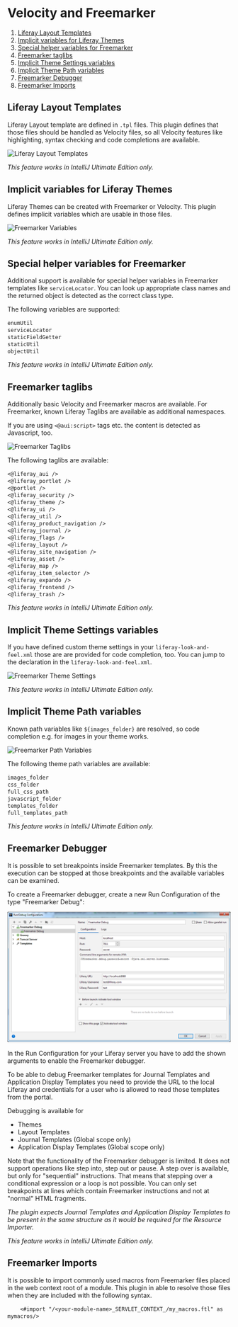 Velocity and Freemarker
=======================

1. [Liferay Layout Templates](#liferay-layout-templates)
2. [Implicit variables for Liferay Themes](#implicit-variables-for-liferay-themes)
3. [Special helper variables for Freemarker](#special-helper-variables-for-freemarker)
4. [Freemarker taglibs](#freemarker-taglibs)
5. [Implicit Theme Settings variables](#implicit-theme-settings-variables)
6. [Implicit Theme Path variables](#implicit-theme-path-variables)
7. [Freemarker Debugger](#freemarker-debugger)
8. [Freemarker Imports](#freemarker-imports)

Liferay Layout Templates
------------------------

Liferay Layout template are defined in ``.tpl`` files. This plugin defines that those files should be handled as Velocity files, so
all Velocity features like highlighting, syntax checking and code completions are available.  

![Liferay Layout Templates](layout_tpl.png "Liferay Layout Templates")

*This feature works in IntelliJ Ultimate Edition only.*

Implicit variables for Liferay Themes
-------------------------------------

Liferay Themes can be created with Freemarker or Velocity. This plugin defines implicit variables which are usable in those files.

![Freemarker Variables](freemarker_variables.png "Freemarker Variables")

*This feature works in IntelliJ Ultimate Edition only.*

Special helper variables for Freemarker
---------------------------------------

Additional support is available for special helper variables in Freemarker templates like ```serviceLocator```. 
You can look up appropriate class names and the returned object is detected as the correct class type.

The following variables are supported:

    enumUtil
    serviceLocator
    staticFieldGetter
    staticUtil
    objectUtil

*This feature works in IntelliJ Ultimate Edition only.*

Freemarker taglibs
------------------

Additionally basic Velocity and Freemarker macros are available. For Freemarker, known Liferay Taglibs are available as additional namespaces. 

If you are using ```<@aui:script>``` tags etc. the content is detected as Javascript, too.

![Freemarker Taglibs](freemarker_taglibs.png "Freemarker Taglibs")

The following taglibs are available:

    <@liferay_aui />
    <@liferay_portlet />
    <@portlet />
    <@liferay_security />
    <@liferay_theme />
    <@liferay_ui />
    <@liferay_util />
    <@liferay_product_navigation />
    <@liferay_journal />
    <@liferay_flags />
    <@liferay_layout />
    <@liferay_site_navigation />
    <@liferay_asset />
    <@liferay_map />
    <@liferay_item_selector />
    <@liferay_expando />
    <@liferay_frontend />
    <@liferay_trash />

*This feature works in IntelliJ Ultimate Edition only.*

Implicit Theme Settings variables
---------------------------------

If you have defined custom theme settings in your ```liferay-look-and-feel.xml``` those are are provided for code completion, too. You can jump
to the declaration in the ```liferay-look-and-feel.xml```.

![Freemarker Theme Settings](freemarker_theme_settings.png "Freemarker Theme Settings")

*This feature works in IntelliJ Ultimate Edition only.*

Implicit Theme Path variables
-----------------------------

Known path variables like ```${images_folder}``` are resolved, so code completion e.g. for images in your theme works.

![Freemarker Path Variables](freemarker_path_variables.png "Freemarker Path Variables")

The following theme path variables are available:

    images_folder
    css_folder
    full_css_path
    javascript_folder 
    templates_folder
    full_templates_path

*This feature works in IntelliJ Ultimate Edition only.*

Freemarker Debugger
-------------------

It is possible to set breakpoints inside Freemarker templates. By this the execution can be stopped
at those breakpoints and the available variables can be examined.

To create a Freemarker debugger, create a new Run Configuration of the type "Freemarker Debug":

![Freemarker Debug Run Configuration](freemarker_debug.png "Freemarker Debug Run Configuration")

In the Run Configuration for your Liferay server you have to add the shown arguments to enable the Freemarker debugger.

To be able to debug Freemarker templates for Journal Templates and Application Display Templates you need
to provide the URL to the local Liferay and credentials for a user who is allowed to read those templates from the portal.

Debugging is available for
* Themes
* Layout Templates
* Journal Templates (Global scope only)
* Application Display Templates (Global scope only)

Note that the functionality of the Freemarker debugger is limited. It does not support operations like
step into, step out or pause. A step over is available, but only for "sequential" instructions. That means that
stepping over a conditional expression or a loop is not possible. You can only set breakpoints at lines which 
contain Freemarker instructions and not at "normal" HTML fragments.

*The plugin expects Journal Templates and Application Display Templates to be present in the same structure as it would be required for the Resource Importer.*

*This feature works in IntelliJ Ultimate Edition only.*

Freemarker Imports
------------------

It is possible to import commonly used macros from Freemarker files placed in the web context root of
a module. This plugin in able to resolve those files when they are included with the following syntax.

```ftl>
    <#import "/<your-module-name>_SERVLET_CONTEXT_/my_macros.ftl" as mymacros/>
```
